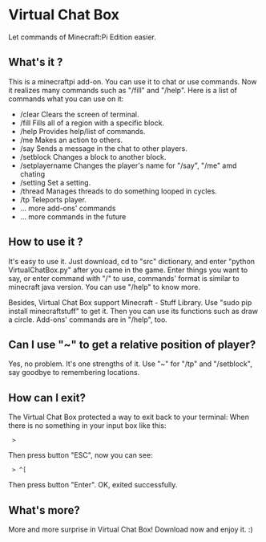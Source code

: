 # Virtual Chat Box
Let commands of Minecraft:Pi Edition easier.

## What's it ?
  This is a minecraftpi add-on. You can use it to chat or use commands. Now it realizes many commands such as "/fill" and "/help". Here is a list of commands what you can use on it: 
 - /clear           Clears the screen of terminal.
 - /fill            Fills all of a region with a specific block.
 - /help            Provides help/list of commands.
 - /me              Makes an action to others.
 - /say             Sends a message in the chat to other players.
 - /setblock        Changes a block to another block.
 - /setplayername   Changes the player's name for "/say", "/me" amd chating
 - /setting         Set a setting.
 - /thread          Manages threads to do something looped in cycles.
 - /tp              Teleports player.
 - ... more add-ons' commands
 - ... more commands in the future

## How to use it ?
  It's easy to use it. Just download, cd to "src" dictionary, and enter "python VirtualChatBox.py" after you came in the game. Enter things you want to say, or enter command with "/" to use, commands' format is similar to minecraft java version. You can use "/help" to know more.

  Besides, Virtual Chat Box support Minecraft - Stuff Library. Use "sudo pip install minecraftstuff" to get it. Then you can use its functions such as draw a circle. Add-ons' commands are in "/help", too.

## Can I use "~" to get a relative position of player?
  Yes, no problem. It's one strengths of it. Use "~" for "/tp" and "/setblock", say goodbye to remembering locations.

## How can I exit?
  The Virtual Chat Box protected a way to exit back to your terminal: 
  When there is no something in your input box like this:
```
 > 
```
  Then press button "ESC", now you can see:
```
 > ^[
```
  Then press button "Enter". OK, exited successfully.

## What's more?
  More and more surprise in Virtual Chat Box! Download now and enjoy it. :)